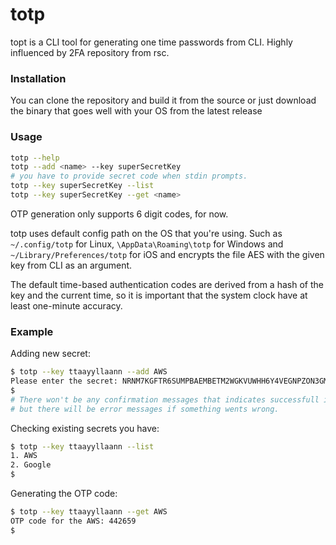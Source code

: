 # totp
topt is a CLI tool for generating one time passwords from CLI. Highly influenced by 2FA repository from rsc.

### Installation
You can clone the repository and build it from the source or just download the binary that goes well with your OS
from the latest release

### Usage
```bash
totp --help
totp --add <name> --key superSecretKey
# you have to provide secret code when stdin prompts.
totp --key superSecretKey --list
totp --key superSecretKey --get <name>
```
OTP generation only supports 6 digit codes, for now.

totp uses default config path on the OS that you're using. Such as `~/.config/totp` for Linux, `\AppData\Roaming\totp` for
Windows and `~/Library/Preferences/totp` for iOS and encrypts the file AES with the given key from CLI as an argument.

The default time-based authentication codes are derived from a hash of the key and the current time, 
so it is important that the system clock have at least one-minute accuracy.

### Example

Adding new secret:
```bash
$ totp --key ttaayyllaann --add AWS
Please enter the secret: NRNM7KGFTR6SUMPBAEMBETM2WGKVUWHH6Y4VEGNPZON3GMVXBHF...
$
# There won't be any confirmation messages that indicates successfull insertion
# but there will be error messages if something wents wrong.
```

Checking existing secrets you have:
```bash
$ totp --key ttaayyllaann --list
1. AWS
2. Google
$
```

Generating the OTP code:
```bash
$ totp --key ttaayyllaann --get AWS
OTP code for the AWS: 442659
$ 
```